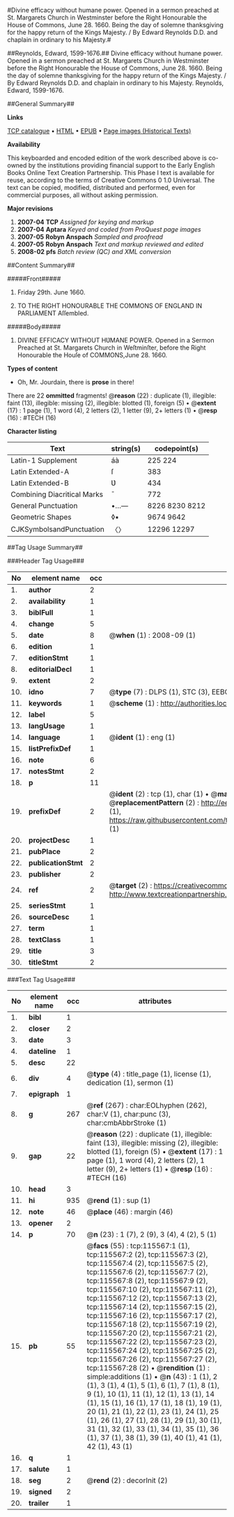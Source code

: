 #Divine efficacy without humane power. Opened in a sermon preached at St. Margarets Church in Westminster before the Right Honourable the House of Commons, June 28. 1660. Being the day of solemne thanksgiving for the happy return of the Kings Majesty. / By Edward Reynolds D.D. and chaplain in ordinary to his Majesty.#

##Reynolds, Edward, 1599-1676.##
Divine efficacy without humane power. Opened in a sermon preached at St. Margarets Church in Westminster before the Right Honourable the House of Commons, June 28. 1660. Being the day of solemne thanksgiving for the happy return of the Kings Majesty. / By Edward Reynolds D.D. and chaplain in ordinary to his Majesty.
Reynolds, Edward, 1599-1676.

##General Summary##

**Links**

[TCP catalogue](http://www.ota.ox.ac.uk/tcp/)  • 
[HTML](http://tei.it.ox.ac.uk/tcp/Texts-HTML/free/A91/A91739.html)  • 
[EPUB](http://tei.it.ox.ac.uk/tcp/Texts-EPUB/free/A91/A91739.epub) • 
[Page images (Historical Texts)](https://data.historicaltexts.jisc.ac.uk/view?pubId=eebo-99863371e&pageId=eebo-99863371e-115567-1)

**Availability**

This keyboarded and encoded edition of the
	       work described above is co-owned by the institutions
	       providing financial support to the Early English Books
	       Online Text Creation Partnership. This Phase I text is
	       available for reuse, according to the terms of Creative
	       Commons 0 1.0 Universal. The text can be copied,
	       modified, distributed and performed, even for
	       commercial purposes, all without asking permission.

**Major revisions**

1. __2007-04__ __TCP__ *Assigned for keying and markup*
1. __2007-04__ __Aptara__ *Keyed and coded from ProQuest page images*
1. __2007-05__ __Robyn Anspach__ *Sampled and proofread*
1. __2007-05__ __Robyn Anspach__ *Text and markup reviewed and edited*
1. __2008-02__ __pfs__ *Batch review (QC) and XML conversion*

##Content Summary##

#####Front#####

1. Friday 29th. June 1660.

1. TO THE
RIGHT HONOURABLE
THE
COMMONS
OF
ENGLAND
IN
PARLIAMENT
Aſſembled.

#####Body#####

1. DIVINE EFFICACY
WITHOUT
HƲMANE POWER.
Opened in a
Sermon
Preached at St. Margarets Church in Weſtminſter,
before the Right Honourable
the Houſe of COMMONS,June 28. 1660.

**Types of content**

  * Oh, Mr. Jourdain, there is **prose** in there!

There are 22 **ommitted** fragments! 
 @__reason__ (22) : duplicate (1), illegible: faint (13), illegible: missing (2), illegible: blotted (1), foreign (5)  •  @__extent__ (17) : 1 page (1), 1 word (4), 2 letters (2), 1 letter (9), 2+ letters (1)  •  @__resp__ (16) : #TECH (16)

**Character listing**


|Text|string(s)|codepoint(s)|
|---|---|---|
|Latin-1 Supplement|áà|225 224|
|Latin Extended-A|ſ|383|
|Latin Extended-B|Ʋ|434|
|Combining             Diacritical Marks|̄|772|
|General Punctuation|•…—|8226 8230 8212|
|Geometric Shapes|◊▪|9674 9642|
|CJKSymbolsandPunctuation|〈〉|12296 12297|

##Tag Usage Summary##

###Header Tag Usage###

|No|element name|occ|attributes|
|---|---|---|---|
|1.|__author__|2||
|2.|__availability__|1||
|3.|__biblFull__|1||
|4.|__change__|5||
|5.|__date__|8| @__when__ (1) : 2008-09 (1)|
|6.|__edition__|1||
|7.|__editionStmt__|1||
|8.|__editorialDecl__|1||
|9.|__extent__|2||
|10.|__idno__|7| @__type__ (7) : DLPS (1), STC (3), EEBO-CITATION (1), PROQUEST (1), VID (1)|
|11.|__keywords__|1| @__scheme__ (1) : http://authorities.loc.gov/ (1)|
|12.|__label__|5||
|13.|__langUsage__|1||
|14.|__language__|1| @__ident__ (1) : eng (1)|
|15.|__listPrefixDef__|1||
|16.|__note__|6||
|17.|__notesStmt__|2||
|18.|__p__|11||
|19.|__prefixDef__|2| @__ident__ (2) : tcp (1), char (1)  •  @__matchPattern__ (2) : ([0-9\-]+):([0-9IVX]+) (1), (.+) (1)  •  @__replacementPattern__ (2) : http://eebo.chadwyck.com/downloadtiff?vid=$1&page=$2 (1), https://raw.githubusercontent.com/textcreationpartnership/Texts/master/tcpchars.xml#$1 (1)|
|20.|__projectDesc__|1||
|21.|__pubPlace__|2||
|22.|__publicationStmt__|2||
|23.|__publisher__|2||
|24.|__ref__|2| @__target__ (2) : https://creativecommons.org/publicdomain/zero/1.0/ (1), http://www.textcreationpartnership.org/docs/. (1)|
|25.|__seriesStmt__|1||
|26.|__sourceDesc__|1||
|27.|__term__|1||
|28.|__textClass__|1||
|29.|__title__|3||
|30.|__titleStmt__|2||


###Text Tag Usage###

|No|element name|occ|attributes|
|---|---|---|---|
|1.|__bibl__|1||
|2.|__closer__|2||
|3.|__date__|3||
|4.|__dateline__|1||
|5.|__desc__|22||
|6.|__div__|4| @__type__ (4) : title_page (1), license (1), dedication (1), sermon (1)|
|7.|__epigraph__|1||
|8.|__g__|267| @__ref__ (267) : char:EOLhyphen (262), char:V (1), char:punc (3), char:cmbAbbrStroke (1)|
|9.|__gap__|22| @__reason__ (22) : duplicate (1), illegible: faint (13), illegible: missing (2), illegible: blotted (1), foreign (5)  •  @__extent__ (17) : 1 page (1), 1 word (4), 2 letters (2), 1 letter (9), 2+ letters (1)  •  @__resp__ (16) : #TECH (16)|
|10.|__head__|3||
|11.|__hi__|935| @__rend__ (1) : sup (1)|
|12.|__note__|46| @__place__ (46) : margin (46)|
|13.|__opener__|2||
|14.|__p__|70| @__n__ (23) : 1 (7), 2 (9), 3 (4), 4 (2), 5 (1)|
|15.|__pb__|55| @__facs__ (55) : tcp:115567:1 (1), tcp:115567:2 (2), tcp:115567:3 (2), tcp:115567:4 (2), tcp:115567:5 (2), tcp:115567:6 (2), tcp:115567:7 (2), tcp:115567:8 (2), tcp:115567:9 (2), tcp:115567:10 (2), tcp:115567:11 (2), tcp:115567:12 (2), tcp:115567:13 (2), tcp:115567:14 (2), tcp:115567:15 (2), tcp:115567:16 (2), tcp:115567:17 (2), tcp:115567:18 (2), tcp:115567:19 (2), tcp:115567:20 (2), tcp:115567:21 (2), tcp:115567:22 (2), tcp:115567:23 (2), tcp:115567:24 (2), tcp:115567:25 (2), tcp:115567:26 (2), tcp:115567:27 (2), tcp:115567:28 (2)  •  @__rendition__ (1) : simple:additions (1)  •  @__n__ (43) : 1 (1), 2 (1), 3 (1), 4 (1), 5 (1), 6 (1), 7 (1), 8 (1), 9 (1), 10 (1), 11 (1), 12 (1), 13 (1), 14 (1), 15 (1), 16 (1), 17 (1), 18 (1), 19 (1), 20 (1), 21 (1), 22 (1), 23 (1), 24 (1), 25 (1), 26 (1), 27 (1), 28 (1), 29 (1), 30 (1), 31 (1), 32 (1), 33 (1), 34 (1), 35 (1), 36 (1), 37 (1), 38 (1), 39 (1), 40 (1), 41 (1), 42 (1), 43 (1)|
|16.|__q__|1||
|17.|__salute__|1||
|18.|__seg__|2| @__rend__ (2) : decorInit (2)|
|19.|__signed__|2||
|20.|__trailer__|1||
